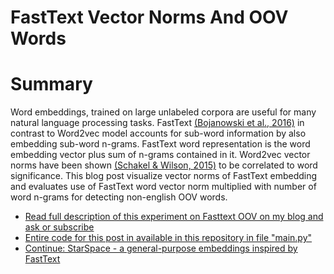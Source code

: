# FastText Vector Norms And OOV Words


# Summary

Word embeddings, trained on large unlabeled corpora are useful for many natural language processing tasks. FastText [(Bojanowski et al., 2016)](https://arxiv.org/abs/1607.04606) in contrast to Word2vec model accounts for sub-word information by also embedding sub-word n-grams. FastText word representation is the word embedding vector plus sum of n-grams contained in it.
Word2vec vector norms have been shown [(Schakel & Wilson, 2015)](http://arxiv.org/abs/1508.02297) to be correlated to word significance. This blog post visualize vector norms of FastText embedding and evaluates use of FastText word vector norm multiplied with number of word n-grams for detecting non-english OOV words.

- [Read full description of this experiment on Fasttext OOV on my blog and ask or subscribe](https://vaclavkosar.com/ml/FastText-Vector-Norms-And-OOV-Words)
- [Entire code for this post in available in this repository in file "main.py"](https://github.com/vackosar/fasttext-vector-norms-and-oov-words/blob/master/main.py)
- [Continue: StarSpace - a general-purpose embeddings inspired by FastText](https://vaclavkosar.com/ml/starspace-embedding)
